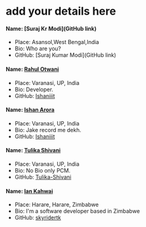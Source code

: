 # add your details here

#### Name: [Suraj Kr Modi](GitHub link)
- Place: Asansol,West Bengal,India
- Bio: Who are you?
- GitHub: [Suraj Kumar Modi](GitHub link)

#### Name: [Rahul Otwani](https://github.com/rahulotwani/)
- Place: Varanasi, UP, India
- Bio: Developer.
- GitHub: [Ishaniiit](https://github.com/rahulotwani/)

#### Name: [Ishan Arora](https://github.com/Ishaniiit/)
- Place: Varanasi, UP, India
- Bio: Jake record me dekh.
- GitHub: [Ishaniiit](https://github.com/Ishaniiit/)


#### Name: [Tulika Shivani](https://github.com/Tulika-Shivani/)
- Place: Varanasi, UP, India
- Bio: No Bio only PCM.
- GitHub: [Tulika-Shivani](https://github.com/Tulika-Shivani/)
 
#### Name: [Ian Kahwai](https://github.com/skyridertk)
- Place: Harare, Harare, Zimbabwe
- Bio: I'm a software developer based in Zimbabwe
- GitHub: [skyridertk](https://github.com/skyridertk)